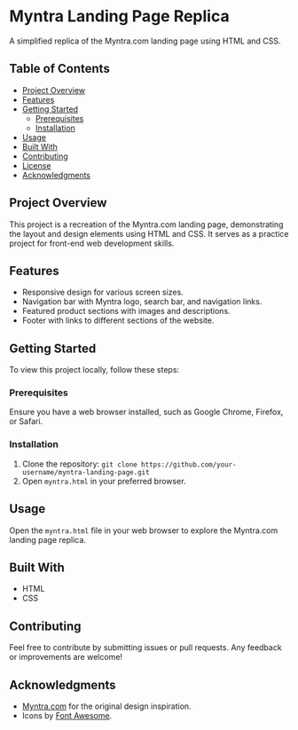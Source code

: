 # Myntra Landing Page Replica

A simplified replica of the Myntra.com landing page using HTML and CSS.

## Table of Contents

- [Project Overview](#project-overview)
- [Features](#features)
- [Getting Started](#getting-started)
  - [Prerequisites](#prerequisites)
  - [Installation](#installation)
- [Usage](#usage)
- [Built With](#built-with)
- [Contributing](#contributing)
- [License](#license)
- [Acknowledgments](#acknowledgments)

## Project Overview

This project is a recreation of the Myntra.com landing page, demonstrating the layout and design elements using HTML and CSS. It serves as a practice project for front-end web development skills.

## Features

- Responsive design for various screen sizes.
- Navigation bar with Myntra logo, search bar, and navigation links.
- Featured product sections with images and descriptions.
- Footer with links to different sections of the website.

## Getting Started

To view this project locally, follow these steps:

### Prerequisites

Ensure you have a web browser installed, such as Google Chrome, Firefox, or Safari.

### Installation

1. Clone the repository: `git clone https://github.com/your-username/myntra-landing-page.git`
2. Open `myntra.html` in your preferred browser.

## Usage

Open the `myntra.html` file in your web browser to explore the Myntra.com landing page replica.

## Built With

- HTML
- CSS

## Contributing

Feel free to contribute by submitting issues or pull requests. Any feedback or improvements are welcome!

## Acknowledgments

- [Myntra.com](https://www.myntra.com/) for the original design inspiration.
- Icons by [Font Awesome](https://fontawesome.com/).
